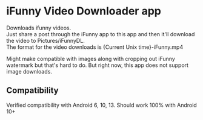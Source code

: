 # iFunny Video Downloader app
Downloads ifunny videos. \
Just share a post through the iFunny app to this app and then it'll download the video to Pictures/iFunnyDL. \
The format for the video downloads is {Current Unix time}-iFunny.mp4

Might make compatible with images along with cropping out iFunny watermark but that's hard to do. But right now, this app does not support image downloads. 

## Compatibility
Verified compatibility with Android 6, 10, 13. 
Should work 100% with Android 10+ 